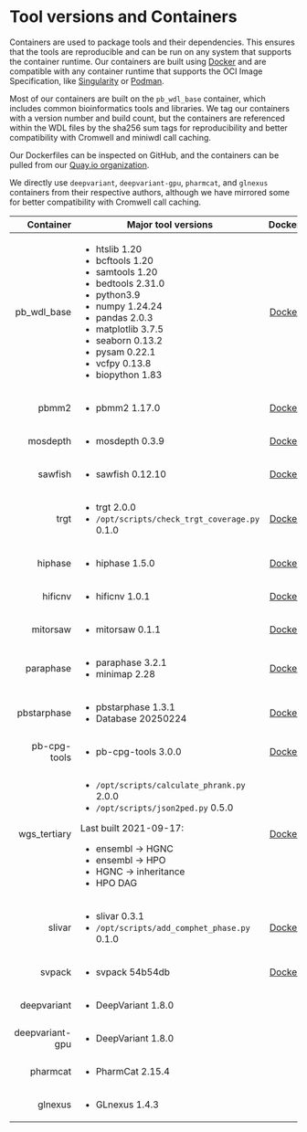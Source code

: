 # Tool versions and Containers

Containers are used to package tools and their dependencies. This ensures that the tools are reproducible and can be run on any system that supports the container runtime.  Our containers are built using [Docker](https://www.docker.com/) and are compatible with any container runtime that supports the OCI Image Specification, like [Singularity](https://sylabs.io/singularity/) or [Podman](https://podman.io/).

Most of our containers are built on the `pb_wdl_base` container, which includes common bioinformatics tools and libraries.  We tag our containers with a version number and build count, but the containers are referenced within the WDL files by the sha256 sum tags for reproducibility and better compatibility with Cromwell and miniwdl call caching.

Our Dockerfiles can be inspected on GitHub, and the containers can be pulled from our [Quay.io organization](https://quay.io/repository/pacbio).

We directly use `deepvariant`, `deepvariant-gpu`, `pharmcat`, and `glnexus` containers from their respective authors, although we have mirrored some for better compatibility with Cromwell call caching.

| Container | Major tool versions | Dockerfile | Container |
| --------: | ------------------- | :---: | :---: |
| pb_wdl_base | <ul><li>htslib 1.20</li><li>bcftools 1.20</li><li>samtools 1.20</li><li>bedtools 2.31.0</li><li>python3.9</li><li>numpy 1.24.24</li><li>pandas 2.0.3</li><li>matplotlib 3.7.5</li><li>seaborn 0.13.2</li><li>pysam 0.22.1</li><li>vcfpy 0.13.8</li><li>biopython 1.83</li></ul> | [Dockerfile](https://github.com/PacificBiosciences/wdl-dockerfiles/tree/6b13cc246dd44e41903d17a660bb5432cdd18dbe/docker/pb_wdl_base) | [sha256:4b889a1f21a6a7fecf18820613cf610103966a93218de772caba126ab70a8e87](https://quay.io/repository/pacbio/pb_wdl_base/manifest/pb_wdl_base@sha256:4b889a1f21a6a7fecf18820613cf610103966a93218de772caba126ab70a8e87) |
| pbmm2 | <ul><li>pbmm2 1.17.0</li></ul> | [Dockerfile](https://github.com/PacificBiosciences/wdl-dockerfiles/tree/9591749da92ca57f7283ca1c2268789c45fa341d/docker/pbmm2) | [pbmm2@sha256:5f3f4d1f5dbea5cd4c388ee26b2fecbbb7dbcef449343633e039dca3d3725859](https://quay.io/repository/pacbio/pbmm2/manifest/sha256:5f3f4d1f5dbea5cd4c388ee26b2fecbbb7dbcef449343633e039dca3d3725859) |
| mosdepth | <ul><li>mosdepth 0.3.9</li></ul> | [Dockerfile](https://github.com/PacificBiosciences/wdl-dockerfiles/tree/fa84fbf582738c05c750e667ff43d11552ad4183/docker/mosdepth) | [mosdepth@sha256:63f7a5d1a4a17b71e66d755d3301a951e50f6b63777d34dab3ee9e182fd7acb1](https://quay.io/repository/pacbio/mosdepth/manifest/sha256:63f7a5d1a4a17b71e66d755d3301a951e50f6b63777d34dab3ee9e182fd7acb1) |
| sawfish | <ul><li>sawfish 0.12.10</li></ul> | [Dockerfile](https://github.com/PacificBiosciences/wdl-dockerfiles/tree/b20d14fc62026b465970db1bd98d78d516014030/docker/sawfish) | [sawfish@sha256:ba4334987f6ae249b615f2c6788499950a513ac9cbd06156c39086bd3ed015f5](https://quay.io/repository/pacbio/sawfish/manifest/sha256:ba4334987f6ae249b615f2c6788499950a513ac9cbd06156c39086bd3ed015f5) |
| trgt | <ul><li>trgt 2.0.0</li><li>`/opt/scripts/check_trgt_coverage.py` 0.1.0</li></ul> | [Dockerfile](https://github.com/PacificBiosciences/wdl-dockerfiles/tree/9b84810374b3d3d89f466c2956e6deaaa611b5ee/docker/trgt) | [trgt@sha256:ff77823854be8ed63955fe361b53a3b8028d8e1a5e30cbd6f31ce07be62b2ed7](https://quay.io/repository/pacbio/trgt/manifest/sha256:ff77823854be8ed63955fe361b53a3b8028d8e1a5e30cbd6f31ce07be62b2ed7) |
| hiphase | <ul><li>hiphase 1.5.0</li></ul> | [Dockerfile](https://github.com/PacificBiosciences/wdl-dockerfiles/tree/69039c010ada793bab4d38a9bd17a30562b9b671/docker/hiphase) | [hiphase@sha256:353b4ffdae4281bdd5daf5a73ea3bb26ea742ef2c36e9980cb1f1ed524a07482](https://quay.io/repository/pacbio/hiphase/manifest/sha256:353b4ffdae4281bdd5daf5a73ea3bb26ea742ef2c36e9980cb1f1ed524a07482) |
| hificnv | <ul><li>hificnv 1.0.1</li></ul> | [Dockerfile](https://github.com/PacificBiosciences/wdl-dockerfiles/tree/a58f8b44cf8fd09c39c90e07076dbb418188084d/docker/hificnv) | [hificnv@sha256:c4764a70c8c2028edb1cdb4352997269947c5076ddd1aeaeef6c5076c630304d](https://quay.io/repository/pacbio/hificnv/manifest/sha256:c4764a70c8c2028edb1cdb4352997269947c5076ddd1aeaeef6c5076c630304d) |
| mitorsaw | <ul><li>mitorsaw 0.1.1</li></ul> | [Dockerfile](https://github.com/PacificBiosciences/wdl-dockerfiles/tree/bacbc741dffb19d67f8660fe8ae9c1938c64471a/docker/mitorsaw) | [mitorsaw@sha256:e310f35d84fd81d4018a55c739f846b03374777dd5efcc9882acc5865f198c51](https://quay.io/repository/pacbio/mitorsaw/manifest/sha256:e310f35d84fd81d4018a55c739f846b03374777dd5efcc9882acc5865f198c51) |
| paraphase | <ul><li>paraphase 3.2.1</li><li>minimap 2.28</li></ul> | [Dockerfile](https://github.com/PacificBiosciences/wdl-dockerfiles/tree/0c8cf2ab0732fd610c9b91a4423a22731314f3f7/docker/paraphase) | [paraphase@sha256:2823f94682498704bd63fc95314095917fc1cb31a62a674e9d951cec469d2f3e](https://quay.io/repository/pacbio/paraphase/manifest/sha256:2823f94682498704bd63fc95314095917fc1cb31a62a674e9d951cec469d2f3e) |
| pbstarphase | <ul><li>pbstarphase 1.3.1</li><li>Database 20250224</li></ul> | [Dockerfile](https://github.com/PacificBiosciences/wdl-dockerfiles/tree/2750a36b40d319a52c550c2fabbd50060587a1a1/docker/pbstarphase) | [pbstarphase@sha256:f7bbbe3814ef318a5ee89dca7263d1afda00da501642604c193629303a2ada3b](https://quay.io/repository/pacbio/pbstarphase/manifest/sha256:f7bbbe3814ef318a5ee89dca7263d1afda00da501642604c193629303a2ada3b) |
| pb-cpg-tools | <ul><li>pb-cpg-tools 3.0.0</li></ul> | [Dockerfile](https://github.com/PacificBiosciences/wdl-dockerfiles/tree/330b99b79f32b2d2598e812779f3c64460739e6c/docker/pb-cpg-tools) | [pb-cpg-tools@sha256:afd5468a423fe089f1437d525fdc19c704296f723958739a6fe226caa01fba1c](https://quay.io/repository/pacbio/pb-cpg-tools/manifest/sha256:afd5468a423fe089f1437d525fdc19c704296f723958739a6fe226caa01fba1c) |
| wgs_tertiary | <ul><li>`/opt/scripts/calculate_phrank.py` 2.0.0</li><li>`/opt/scripts/json2ped.py` 0.5.0</li></ul>Last built 2021-09-17:<ul><li>ensembl -> HGNC</li><li>ensembl -> HPO</li><li>HGNC -> inheritance</li><li>HPO DAG</li></ul> | [Dockerfile](https://github.com/PacificBiosciences/wdl-dockerfiles/tree/fd70e2872bd3c6bb705faff5bc68374116d7d62f/docker/wgs_tertiary) | [wgs_tertiary@sha256:410597030e0c85cf16eb27a877d260e7e2824747f5e8b05566a1aaa729d71136](https://quay.io/repository/pacbio/wgs_tertiary/manifest/sha256:410597030e0c85cf16eb27a877d260e7e2824747f5e8b05566a1aaa729d71136) |
| slivar | <ul><li>slivar 0.3.1</li><li>`/opt/scripts/add_comphet_phase.py` 0.1.0</li></ul> | [Dockerfile](https://github.com/PacificBiosciences/wdl-dockerfiles/tree/5e1094fd6755203b4971fdac6dcb951bbc098bed/docker/slivar) | [slivar@sha256:f71a27f756e2d69ec30949cbea97c54abbafde757562a98ef965f21a28aa8eaa](https://quay.io/repository/pacbio/slivar/manifest/sha256:f71a27f756e2d69ec30949cbea97c54abbafde757562a98ef965f21a28aa8eaa) |
| svpack | <ul><li>svpack 54b54db</li></ul> | [Dockerfile](https://github.com/PacificBiosciences/wdl-dockerfiles/tree/6fc750b0c65b4a5c1eb65791eab9eed89864d858/docker/svpack) | [svpack@sha256:628e9851e425ed8044a907d33de04043d1ef02d4d2b2667cf2e9a389bb011eba](https://quay.io/repository/pacbio/svpack/manifest/sha256:628e9851e425ed8044a907d33de04043d1ef02d4d2b2667cf2e9a389bb011eba) |
| deepvariant | <ul><li>DeepVariant 1.8.0</li></ul> |  | [deepvariant:1.8.0](https://hub.docker.com/layers/google/deepvariant/1.8.0/images/sha256-eb223b3c487be43d34cc7b08c906b9c558d195716e10672db1bd6e910dc3a00a) |
| deepvariant-gpu | <ul><li>DeepVariant 1.8.0</li></ul> |  | [deepvariant:1.8.0-gpu](https://hub.docker.com/layers/google/deepvariant/1.8.0-gpu/images/sha256-892a6a8a92865f40229ee7fcaeea48f61673d8f8273a643b1f55c4fe0543d3c7) |
| pharmcat | <ul><li>PharmCat 2.15.4</li></ul> |  | [pharmcat:2.15.4](https://hub.docker.com/layers/pgkb/pharmcat/2.15.4/images/sha256-5b58ae959b4cd85986546c2d67e3596f33097dedc40dfe57dd845b6e78781eb6) |
| glnexus | <ul><li>GLnexus 1.4.3</li></ul> |  | [glnexus:1.4.3](https://quay.io/repository/pacbio/glnexus/manifest/sha256:ce6fecf59dddc6089a8100b31c29c1e6ed50a0cf123da9f2bc589ee4b0c69c8e) |
